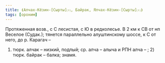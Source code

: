 ```yaml
---
title: ⦗Алчах-Кёзин-[Сырты]⒯, Байрак, Ялчах-Кёзин-[Сырты]⒯⦘
tags: [ороним]
---
```


Протяженная возв., с С лесистая, с Ю в редколесье. В 2 км к СВ от нп Веселое
(Судак.); тянется параллельно алуштинскому шоссе, к С от него, до р. Карагач –
1) тюрк. алчак – низкий, подлый; ср. алча – алыча и РПН алча – ; 2) тюрк. байрак
– балка; знамя.
